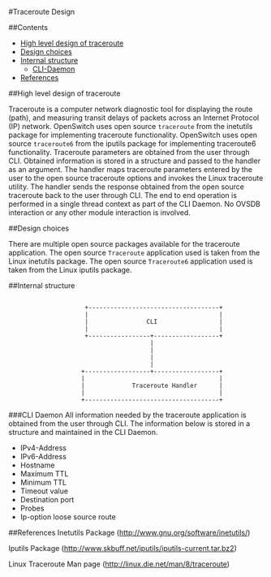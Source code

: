 #Traceroute Design

##Contents
   - [High level design of traceroute](#high-level-design-of-traceroute)
   - [Design choices](#design-choices)
   - [Internal structure](#internal-structure)
       - [CLI-Daemon](#cli-daemon)
   - [References](#references)

##High level design of traceroute

Traceroute is a computer network diagnostic tool for displaying the route (path), and measuring transit delays of packets
across an Internet Protocol (IP) network.
OpenSwitch uses open source `traceroute` from the inetutils package for implementing traceroute functionality.
OpenSwitch uses open source `traceroute6` from the iputils package for implementing traceroute6 functionality.
Traceroute parameters are obtained from the user through CLI.
Obtained information is stored in a structure and passed to the handler as an argument.
The handler maps traceroute parameters entered by the user to the open source traceroute options and invokes the Linux traceroute utility.
The handler sends the response obtained from the open source traceroute back to the user through CLI.
The end to end operation is performed in a single thread context as part of the CLI Daemon.
No OVSDB interaction or any other module interaction is involved.

##Design choices

There are multiple open source packages available for the traceroute application.
The open source `Traceroute` application used is taken from the Linux inetutils package.
The open source `Traceroute6` application used is taken from the Linux iputils package.

##Internal structure

```

                     +------------------------------------+
                     |                                    |
                     |                CLI                 |
                     |                                    |
                     +-----------------+------------------+
                                       |
                                       |
                                       |
                                       |
                    +------------------+------------------+
                    |                                     |
                    |             Traceroute Handler      |
                    |                                     |
                    +-------------------------------------+

```

###CLI Daemon
All information needed by the traceroute application is obtained from the user through CLI.
The information below is stored in a structure and maintained in the CLI Daemon.

* IPv4-Address
* IPv6-Address
* Hostname
* Maximum TTL
* Minimum TTL
* Timeout value
* Destination port
* Probes
* Ip-option loose source route



##References
Inetutils Package (http://www.gnu.org/software/inetutils/)

Iputils Package   (http://www.skbuff.net/iputils/iputils-current.tar.bz2)

Linux Traceroute Man page (http://linux.die.net/man/8/traceroute)
